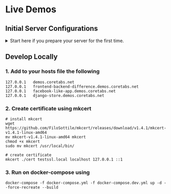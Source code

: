 # Live Demos


## Initial Server Configurations

<details>
<summary>Start here if you prepare your server for the first time.</summary>
<br>


### 1. Server Nginx Configuration (the Nginx outside your container)

/etc/nginx/sites-enabled/default

```
server {
    listen 80;

    server_name *.demos.coretabs.net;

    return 301 https://$host$request_uri;
}


server {
    listen 443 ssl;
    listen [::]:443;

    server_name *.demos.coretabs.net;
	
	ssl_certificate /etc/letsencrypt/live/demos.coretabs.net/fullchain.pem;
    ssl_certificate_key /etc/letsencrypt/live/demos.coretabs.net/privkey.pem;

    location / {
        proxy_pass https://0.0.0.0:8002/;
        proxy_set_header Host $host;
        proxy_set_header X-Real-IP $remote_addr;
        proxy_set_header X-Forwarded-For $proxy_add_x_forwarded_for;
        proxy_set_header X-Forwarded-Proto $scheme;
    }
}


server {
    listen 80;
    listen [::]:80;

    server_name demos.coretabs.net;             

    location / {
        root /var/live-demos/demos/statics;
        try_files $uri $uri/ /index.html;
    }
}
```

Note these things:

* Redirection from http to https.

* Usage of custom SSL certificate (as Cloudflare does not support other than top level domains, like *.demos.coretabs.net):
```
ssl_certificate /etc/letsencrypt/live/demos.coretabs.net/fullchain.pem;
ssl_certificate_key /etc/letsencrypt/live/demos.coretabs.net/privkey.pem;
```

* Static files are being served directly from host (**NOT container**).


### 2. Installing certbot-auto

#### 1. certbot-auto Installation:

You should install certbot-auto on your Ubuntu server **NOT inside your conatiner.**

https://certbot.eff.org/docs/install.html#certbot-auto

#### 2. Check certbot-dns-cloudflare Plugin

The command `certbot-auto plugins` will show the available plugins, if you can't find it install it using:

```
/opt/eff.org/certbot/venv/bin/pip install certbot-dns-cloudflare
```

Now you need to add your Cloudflare token:

```
mkdir /var/cloudflare
echo  "dns_cloudflare_api_token = TOKEN_HERE" > /var/cloudflare/certbot.ini
```

Please, please, please... check **VERY CAREFULLY** that your token has the following permissions (from Cloudflare API Token Panel):

* Zone.Zone, Zone.DNS
* For **ALL** resources.

#### 3. Get Your SSL Certificate

```
certbot-auto certonly \
 --dns-cloudflare \
 --dns-cloudflare-credentials /var/cloudflare/certbot.ini \
 -d *.demos.coretabs.net
```

This command will generate a public_key and private_key on the following paths:

```
/etc/letsencrypt/live/demos.coretabs.net/fullchain.pem
/etc/letsencrypt/live/demos.coretabs.net/privkey.pem
```

**Both files are synced in docker-compose using volumes.**

#### 4. Certificate Auto Renewal

```
touch /etc/letsencrypt/renewal-hooks/post/01-reload-nginx
chmod 0755 /etc/letsencrypt/renewal-hooks/post/01-reload-nginx
```

This will create an executable file that will reload Nginx upon certificate auto renewal, it should contain the following:

```
#!/bin/bash

echo "nginx reloading..."
nginx -s reload

echo "container nginx reloading..."
docker-compose --compatibility -f /var/live-demos/docker-compose.yml exec apps /bin/sh -c "nginx -s reload"

echo "done... new certificate ready!"
```

#### 5. Try Auto Renewal

```
certbot-auto renew --dry-run
```

If you see the message `done... new certificate ready!`, then everything is running smoothly.


## Deploy Commands

```
ssh -i ssh_key.pem USER_NAME@YOUR_IP_ADDRESS

sudo -i

cd /var/live-demos

git pull

docker-compose --compatibility up -d --force-recreate --build
```

## Adding New Website

1. Add it to nginx.conf **and nginx.dev.conf**
2. Add it to supervisord.conf
3. Check the python requirements (django_requirements.txt / flask_requirements.txt)
4. Add it to your hosts (if you're developing locally)

* For static website just add them in the static directory and that's all 😁
</details>


## Develop Locally

### 1. Add to your hosts file the following

```
127.0.0.1	demos.coretabs.net
127.0.0.1	frontend-backend-difference.demos.coretabs.net
127.0.0.1	facebook-like-app.demos.coretabs.net
127.0.0.1   django-store.demos.coretabs.net
```

### 2. Create certificate using mkcert

```
# install mkcert
wget https://github.com/FiloSottile/mkcert/releases/download/v1.4.1/mkcert-v1.4.1-linux-amd64
mv mkcert-v1.4.1-linux-amd64 mkcert
chmod +x mkcert
sudo mv mkcert /usr/local/bin/

# create certificate
mkcert ./cert testssl.local localhost 127.0.0.1 ::1
```

### 3. Run on docker-compose using

```
docker-compose -f docker-compose.yml -f docker-compose.dev.yml up -d --force-recreate --build
```